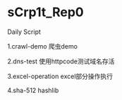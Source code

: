 # sCrp1t_Rep0

Daily Script

1.crawl-demo 爬虫demo

2.dns-test 使用httpcode测试域名存活

3.excel-operation excel部分操作执行

4.sha-512  hashlib
